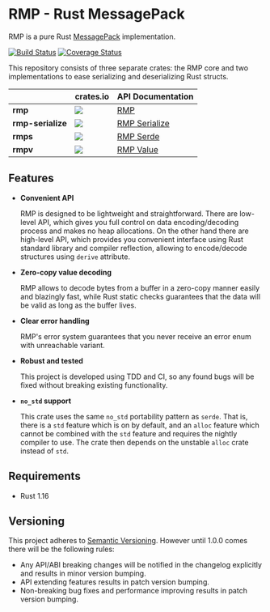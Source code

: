 # RMP - Rust MessagePack

RMP is a pure Rust [MessagePack](http://msgpack.org) implementation.

[![Build Status](https://travis-ci.org/3Hren/msgpack-rust.svg?branch=master)](https://travis-ci.org/3Hren/msgpack-rust)
[![Coverage Status][coveralls-img]][coveralls-url]

This repository consists of three separate crates: the RMP core and two implementations to ease serializing and
deserializing Rust structs.

|                   | crates.io                                 | API Documentation               |
|-------------------|-------------------------------------------|---------------------------------|
| **rmp**           | [![][crates-rmp-img]][crates-rmp-url]     | [RMP][rmp-docs-url]             |
| **rmp-serialize** | [![][crates-rmpsd-img]][crates-rmpsd-url] | [RMP Serialize][rmpsd-docs-url] |
| **rmps**          | [![][crates-rmps-img]][crates-rmps-url]   | [RMP Serde][rmps-docs-url]      |
| **rmpv**          | [![][crates-rmpv-img]][crates-rmpv-url]   | [RMP Value][rmpv-docs-url]      |

## Features

- **Convenient API**

  RMP is designed to be lightweight and straightforward. There are low-level API, which gives you
  full control on data encoding/decoding process and makes no heap allocations. On the other hand
  there are high-level API, which provides you convenient interface using Rust standard library and
  compiler reflection, allowing to encode/decode structures using `derive` attribute.

- **Zero-copy value decoding**

  RMP allows to decode bytes from a buffer in a zero-copy manner easily and blazingly fast, while Rust
  static checks guarantees that the data will be valid as long as the buffer lives.

- **Clear error handling**

  RMP's error system guarantees that you never receive an error enum with unreachable variant.

- **Robust and tested**

  This project is developed using TDD and CI, so any found bugs will be fixed without breaking
  existing functionality.

- **`no_std` support**

  This crate uses the same `no_std` portability pattern as `serde`. That is, there is a `std`
  feature which is on by default, and an `alloc` feature which cannot be combined with the `std`
  feature and requires the nightly compiler to use.
  The crate then depends on the unstable `alloc` crate instead of `std`.

## Requirements

- Rust 1.16

## Versioning

This project adheres to [Semantic Versioning](http://semver.org/). However until 1.0.0 comes there
will be the following rules:

 - Any API/ABI breaking changes will be notified in the changelog explicitly and results in minor
   version bumping.
 - API extending features results in patch version bumping.
 - Non-breaking bug fixes and performance improving results in patch version bumping.

[rustc-serialize]: https://github.com/rust-lang-nursery/rustc-serialize
[serde]: https://github.com/serde-rs/serde

[coveralls-img]: https://coveralls.io/repos/3Hren/msgpack-rust/badge.svg?branch=master&service=github
[coveralls-url]: https://coveralls.io/github/3Hren/msgpack-rust?branch=master

[rmp-docs-url]: https://docs.rs/rmp
[rmpsd-docs-url]: https://docs.rs/rmp-serialize
[rmps-docs-url]: https://docs.rs/rmp-serde
[rmpv-docs-url]: https://docs.rs/rmpv

[crates-rmp-img]: http://meritbadge.herokuapp.com/rmp
[crates-rmp-url]: https://crates.io/crates/rmp

[crates-rmpsd-img]: http://meritbadge.herokuapp.com/rmp-serialize
[crates-rmpsd-url]: https://crates.io/crates/rmp-serialize

[crates-rmps-img]: http://meritbadge.herokuapp.com/rmp-serde
[crates-rmps-url]: https://crates.io/crates/rmp-serde

[crates-rmpv-img]: http://meritbadge.herokuapp.com/rmpv
[crates-rmpv-url]: https://crates.io/crates/rmpv
